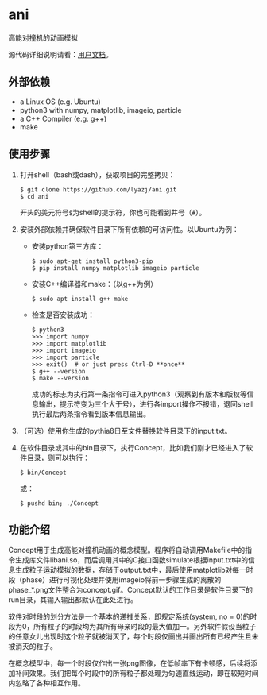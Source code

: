 # ani

高能对撞机的动画模拟

源代码详细说明请看：[用户文档](USER.md#用户文档)。

## 外部依赖

* a Linux OS (e.g. Ubuntu)
* python3 with numpy, matplotlib, imageio, particle
* a C++ Compiler (e.g. g++)
* make

## 使用步骤

1. 打开shell（bash或dash），获取项目的完整拷贝：

       $ git clone https://github.com/lyazj/ani.git
       $ cd ani

   开头的美元符号`$`为shell的提示符，你也可能看到井号（`#`）。

2. 安装外部依赖并确保软件目录下所有依赖的可访问性。以Ubuntu为例：

   * 安装python第三方库：

         $ sudo apt-get install python3-pip
         $ pip install numpy matplotlib imageio particle

   * 安装C++编译器和make：（以g++为例）

         $ sudo apt install g++ make

   * 检查是否安装成功：

         $ python3
         >>> import numpy
         >>> import matplotlib
         >>> import imageio
         >>> import particle
         >>> exit()  # or just press Ctrl-D **once**
         $ g++ --version
         $ make --version

     成功的标志为执行第一条指令可进入python3（观察到有版本和版权等信息输出，提示符变为三个大于号），进行各import操作不报错，退回shell执行最后两条指令看到版本信息输出。

3. （可选）使用你生成的pythia8日至文件替换软件目录下的input.txt。

4. 在软件目录或其中的bin目录下，执行Concept，比如我们刚才已经进入了软件目录，则可以执行：

       $ bin/Concept

   或：

       $ pushd bin; ./Concept

## 功能介绍

Concept用于生成高能对撞机动画的概念模型。程序将自动调用Makefile中的指令生成库文件libani.so，而后调用其中的C接口函数simulate根据input.txt中的信息生成粒子运动模拟的数据，存储于output.txt中，最后使用matplotlib对每一时段（phase）进行可视化处理并使用imageio将前一步骤生成的离散的phase_\*.png文件整合为concept.gif。Concept默认的工作目录是软件目录下的run目录，其输入输出都默认在此处进行。

软件对时段的划分方法是一个基本的递推关系，即规定系统(system, no = 0)的时段为0，所有粒子的时段均为其所有母亲时段的最大值加一。另外软件假设当粒子的任意女儿出现时这个粒子就被消灭了，每个时段仅画出并画出所有已经产生且未被消灭的粒子。

在概念模型中，每一个时段仅作出一张png图像，在低帧率下有卡顿感，后续将添加补间效果。我们把每个时段中的所有粒子都处理为匀速直线运动，即在较短时间内忽略了各种相互作用。
